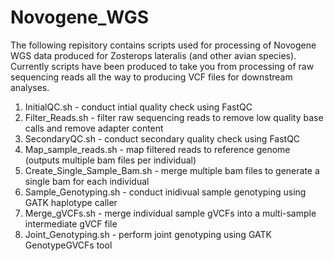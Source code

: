# Novogene_WGS

The following repisitory contains scripts used for processing of Novogene WGS data produced for Zosterops lateralis (and other avian species). Currently scripts have been produced to take you from processing of raw sequencing reads all the way to producing VCF files for downstream analyses.

1. InitialQC.sh - conduct intial quality check using FastQC
2. Filter_Reads.sh - filter raw sequencing reads to remove low quality base calls and remove adapter content
3. SecondaryQC.sh - conduct secondary quality check using FastQC
4. Map_sample_reads.sh - map filtered reads to reference genome (outputs multiple bam files per individual)
5. Create_Single_Sample_Bam.sh - merge multiple bam files to generate a single bam for each individual
6. Sample_Genotyping.sh - conduct inidivual sample genotyping using GATK haplotype caller
7. Merge_gVCFs.sh - merge individual sample gVCFs into a multi-sample intermediate gVCF file
8. Joint_Genotyping.sh - perform joint genotyping using GATK GenotypeGVCFs tool
